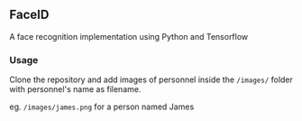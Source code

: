 ## FaceID
A face recognition implementation using Python and Tensorflow

### Usage
Clone the repository and add images of personnel inside the ```/images/``` folder with personnel's name as filename.

eg.
```/images/james.png``` for a person named James
